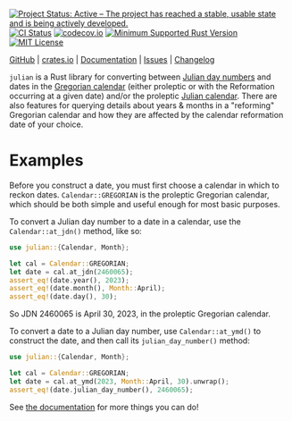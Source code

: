 [![Project Status: Active – The project has reached a stable, usable state and is being actively developed.](https://www.repostatus.org/badges/latest/active.svg)](https://www.repostatus.org/#active)
[![CI Status](https://github.com/jwodder/julian-rs/actions/workflows/test.yml/badge.svg)](https://github.com/jwodder/julian-rs/actions/workflows/test.yml)
[![codecov.io](https://codecov.io/gh/jwodder/julian-rs/branch/master/graph/badge.svg)](https://codecov.io/gh/jwodder/julian-rs)
[![Minimum Supported Rust Version](https://img.shields.io/badge/MSRV-1.66-orange)](https://www.rust-lang.org)
[![MIT License](https://img.shields.io/github/license/jwodder/julian-rs.svg)](https://opensource.org/licenses/MIT)

[GitHub](https://github.com/jwodder/julian-rs) | [crates.io](https://crates.io/crates/julian) | [Documentation](https://docs.rs/julian) | [Issues](https://github.com/jwodder/julian-rs/issues) | [Changelog](https://github.com/jwodder/julian-rs/blob/master/CHANGELOG.md)

`julian` is a Rust library for converting between [Julian day numbers][] and
dates in the [Gregorian calendar][] (either proleptic or with the Reformation
occurring at a given date) and/or the proleptic [Julian calendar][].  There are
also features for querying details about years & months in a "reforming"
Gregorian calendar and how they are affected by the calendar reformation date
of your choice.

[Julian day numbers]: https://en.wikipedia.org/wiki/Julian_day
[Gregorian calendar]: https://en.wikipedia.org/wiki/Gregorian_calendar
[Julian calendar]: https://en.wikipedia.org/wiki/Julian_calendar

Examples
========

Before you construct a date, you must first choose a calendar in which to
reckon dates.  `Calendar::GREGORIAN` is the proleptic Gregorian calendar, which
should be both simple and useful enough for most basic purposes.

To convert a Julian day number to a date in a calendar, use the
`Calendar::at_jdn()` method, like so:

```rust
use julian::{Calendar, Month};

let cal = Calendar::GREGORIAN;
let date = cal.at_jdn(2460065);
assert_eq!(date.year(), 2023);
assert_eq!(date.month(), Month::April);
assert_eq!(date.day(), 30);
```

So JDN 2460065 is April 30, 2023, in the proleptic Gregorian calendar.

To convert a date to a Julian day number, use `Calendar::at_ymd()` to construct
the date, and then call its `julian_day_number()` method:

```rust
use julian::{Calendar, Month};

let cal = Calendar::GREGORIAN;
let date = cal.at_ymd(2023, Month::April, 30).unwrap();
assert_eq!(date.julian_day_number(), 2460065);
```

See [the documentation](https://docs.rs/julian) for more things you can do!
